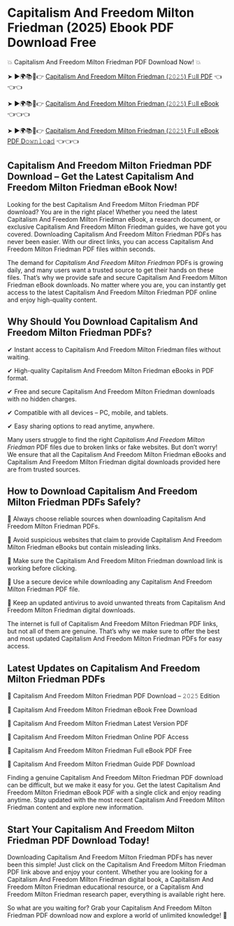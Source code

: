 # Capitalism And Freedom Milton Friedman (2025) Ebook PDF Download Free

💥 Capitalism And Freedom Milton Friedman PDF Download Now! 💥

➤ ►🌍📚📱👉 [Capitalism And Freedom Milton Friedman (𝟸𝟶𝟸𝟻) F𝚞ll PDF](https://getpdf.xyz/capitalism-and-freedom-milton-friedman) 👈👈👈


➤ ►🌍📚📱👉 [Capitalism And Freedom Milton Friedman (𝟸𝟶𝟸𝟻) F𝚞ll eBook](https://getpdf.xyz/capitalism-and-freedom-milton-friedman) 👈👈👈


➤ ►🌍📚📱👉 [Capitalism And Freedom Milton Friedman (𝟸𝟶𝟸𝟻) F𝚞ll eBook PDF D𝚘𝚠𝚗𝚕𝚘a𝚍](https://getpdf.xyz/capitalism-and-freedom-milton-friedman) 👈👈👈


## Capitalism And Freedom Milton Friedman PDF Download – Get the Latest Capitalism And Freedom Milton Friedman eBook Now!

Looking for the best Capitalism And Freedom Milton Friedman PDF download? You are in the right place! Whether you need the latest Capitalism And Freedom Milton Friedman eBook, a research document, or exclusive Capitalism And Freedom Milton Friedman guides, we have got you covered. Downloading Capitalism And Freedom Milton Friedman PDFs has never been easier. With our direct links, you can access Capitalism And Freedom Milton Friedman PDF files within seconds.

The demand for *Capitalism And Freedom Milton Friedman* PDFs is growing daily, and many users want a trusted source to get their hands on these files. That’s why we provide safe and secure Capitalism And Freedom Milton Friedman eBook downloads. No matter where you are, you can instantly get access to the latest Capitalism And Freedom Milton Friedman PDF online and enjoy high-quality content.

## Why Should You Download Capitalism And Freedom Milton Friedman PDFs?

✔ Instant access to Capitalism And Freedom Milton Friedman files without waiting.

✔ High-quality Capitalism And Freedom Milton Friedman eBooks in PDF format.

✔ Free and secure Capitalism And Freedom Milton Friedman downloads with no hidden charges.

✔ Compatible with all devices – PC, mobile, and tablets.

✔ Easy sharing options to read anytime, anywhere.

Many users struggle to find the right *Capitalism And Freedom Milton Friedman* PDF files due to broken links or fake websites. But don’t worry! We ensure that all the Capitalism And Freedom Milton Friedman eBooks and Capitalism And Freedom Milton Friedman digital downloads provided here are from trusted sources.

## How to Download Capitalism And Freedom Milton Friedman PDFs Safely?

📌 Always choose reliable sources when downloading Capitalism And Freedom Milton Friedman PDFs.

📌 Avoid suspicious websites that claim to provide Capitalism And Freedom Milton Friedman eBooks but contain misleading links.

📌 Make sure the Capitalism And Freedom Milton Friedman download link is working before clicking.

📌 Use a secure device while downloading any Capitalism And Freedom Milton Friedman PDF file.

📌 Keep an updated antivirus to avoid unwanted threats from Capitalism And Freedom Milton Friedman digital downloads.

The internet is full of Capitalism And Freedom Milton Friedman PDF links, but not all of them are genuine. That’s why we make sure to offer the best and most updated Capitalism And Freedom Milton Friedman PDFs for easy access.

## Latest Updates on Capitalism And Freedom Milton Friedman PDFs

🔹 Capitalism And Freedom Milton Friedman PDF Download – 𝟸𝟶𝟸𝟻 Edition

🔹 Capitalism And Freedom Milton Friedman eBook Free Download

🔹 Capitalism And Freedom Milton Friedman Latest Version PDF

🔹 Capitalism And Freedom Milton Friedman Online PDF Access

🔹 Capitalism And Freedom Milton Friedman Full eBook PDF Free

🔹 Capitalism And Freedom Milton Friedman Guide PDF Download

Finding a genuine Capitalism And Freedom Milton Friedman PDF download can be difficult, but we make it easy for you. Get the latest Capitalism And Freedom Milton Friedman eBook PDF with a single click and enjoy reading anytime. Stay updated with the most recent Capitalism And Freedom Milton Friedman content and explore new information.

## Start Your Capitalism And Freedom Milton Friedman PDF Download Today!

Downloading Capitalism And Freedom Milton Friedman PDFs has never been this simple! Just click on the Capitalism And Freedom Milton Friedman PDF link above and enjoy your content. Whether you are looking for a Capitalism And Freedom Milton Friedman digital book, a Capitalism And Freedom Milton Friedman educational resource, or a Capitalism And Freedom Milton Friedman research paper, everything is available right here.

So what are you waiting for? Grab your Capitalism And Freedom Milton Friedman PDF download now and explore a world of unlimited knowledge! 🚀